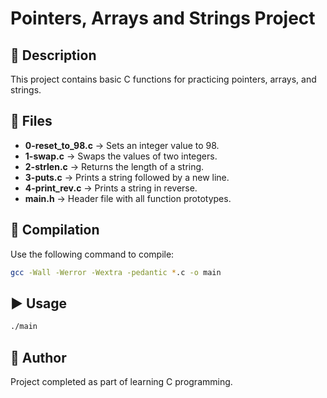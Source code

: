 # Pointers, Arrays and Strings Project

## 📌 Description
This project contains basic C functions for practicing pointers, arrays, and strings.

## 📂 Files
- **0-reset_to_98.c** → Sets an integer value to 98.
- **1-swap.c** → Swaps the values of two integers.
- **2-strlen.c** → Returns the length of a string.
- **3-puts.c** → Prints a string followed by a new line.
- **4-print_rev.c** → Prints a string in reverse.
- **main.h** → Header file with all function prototypes.

## 🔧 Compilation
Use the following command to compile:
```bash
gcc -Wall -Werror -Wextra -pedantic *.c -o main
```

## ▶️ Usage
```bash
./main
```

## 🧠 Author
Project completed as part of learning C programming.
